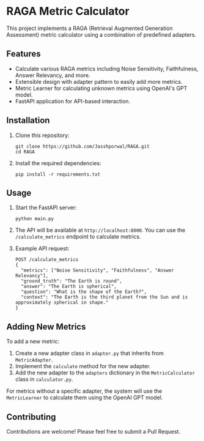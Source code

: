 # RAGA Metric Calculator

This project implements a RAGA (Retrieval Augmented Generation Assessment) metric calculator using a combination of predefined adapters.

## Features

- Calculate various RAGA metrics including Noise Sensitivity, Faithfulness, Answer Relevancy, and more.
- Extensible design with adapter pattern to easily add more metrics.
- Metric Learner for calculating unknown metrics using OpenAI's GPT model.
- FastAPI application for API-based interaction.

## Installation

1. Clone this repository:
   ```
   git clone https://github.com/Jasshporwal/RAGA.git
   cd RAGA
   ```

2. Install the required dependencies:
   ```
   pip install -r requirements.txt
   ```

## Usage

1. Start the FastAPI server:
   ```
   python main.py 
   ```

2. The API will be available at `http://localhost:8000`. You can use the `/calculate_metrics` endpoint to calculate metrics.

3. Example API request:
   ```
   POST /calculate_metrics
   {
     "metrics": ["Noise Sensitivity", "Faithfulness", "Answer Relevancy"],
     "ground_truth": "The Earth is round",
     "answer": "The Earth is spherical",
     "question": "What is the shape of the Earth?",
     "context": "The Earth is the third planet from the Sun and is approximately spherical in shape."
   }
   ```

## Adding New Metrics

To add a new metric:

1. Create a new adapter class in `adapter.py` that inherits from `MetricAdapter`.
2. Implement the `calculate` method for the new adapter.
3. Add the new adapter to the `adapters` dictionary in the `MetricCalculator` class in `calculator.py`.

For metrics without a specific adapter, the system will use the `MetricLearner` to calculate them using the OpenAI GPT model.

## Contributing

Contributions are welcome! Please feel free to submit a Pull Request.

